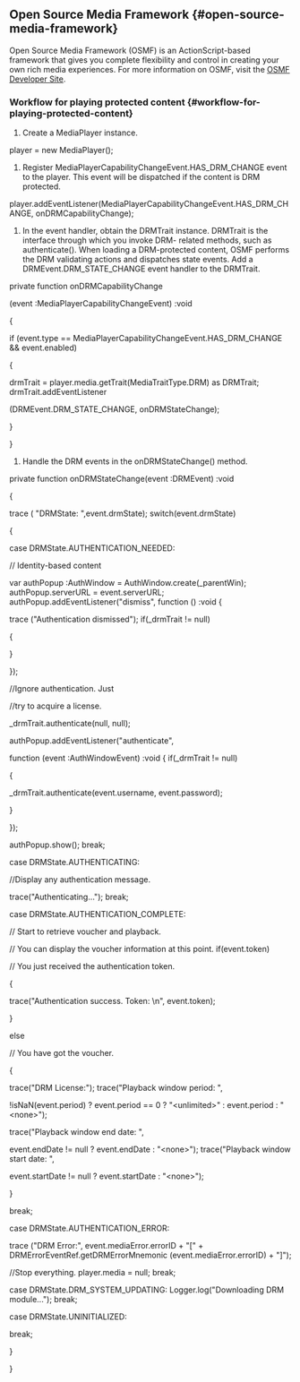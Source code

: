 ## Open Source Media Framework {#open-source-media-framework}

Open Source Media Framework (OSMF) is an ActionScript-based framework that gives you complete flexibility and control in creating your own rich media experiences. For more information on OSMF, visit the [OSMF Developer Site](http://www.osmf.org/developers.html).

### Workflow for playing protected content {#workflow-for-playing-protected-content}

1.  Create a MediaPlayer instance.

player = new MediaPlayer();

1.  Register MediaPlayerCapabilityChangeEvent.HAS_DRM_CHANGE event to the player. This event will be dispatched if the content is DRM protected.

player.addEventListener(MediaPlayerCapabilityChangeEvent.HAS_DRM_CHANGE, onDRMCapabilityChange);

1.  In the event handler, obtain the DRMTrait instance. DRMTrait is the interface through which you invoke DRM- related methods, such as authenticate(). When loading a DRM-protected content, OSMF performs the DRM validating actions and dispatches state events. Add a DRMEvent.DRM_STATE_CHANGE event handler to the DRMTrait.

private function onDRMCapabilityChange

(event :MediaPlayerCapabilityChangeEvent) :void

{

if (event.type == MediaPlayerCapabilityChangeEvent.HAS_DRM_CHANGE &amp;&amp; event.enabled)

{

drmTrait = player.media.getTrait(MediaTraitType.DRM) as DRMTrait; drmTrait.addEventListener

(DRMEvent.DRM_STATE_CHANGE, onDRMStateChange);

}

}

1.  Handle the DRM events in the onDRMStateChange() method.

private function onDRMStateChange(event :DRMEvent) :void

{

trace ( &quot;DRMState: &quot;,event.drmState); switch(event.drmState)

{

case DRMState.AUTHENTICATION_NEEDED:

// Identity-based content

var authPopup :AuthWindow = AuthWindow.create(_parentWin); authPopup.serverURL = event.serverURL; authPopup.addEventListener(&quot;dismiss&quot;, function () :void {

trace (&quot;Authentication dismissed&quot;); if(_drmTrait != null)

{

}

});

//Ignore authentication. Just

//try to acquire a license.

_drmTrait.authenticate(null, null);

authPopup.addEventListener(&quot;authenticate&quot;,

function (event :AuthWindowEvent) :void { if(_drmTrait != null)

{

_drmTrait.authenticate(event.username, event.password);

}

});

authPopup.show(); break;

case DRMState.AUTHENTICATING:

//Display any authentication message.

trace(&quot;Authenticating...&quot;); break;

case DRMState.AUTHENTICATION_COMPLETE:

// Start to retrieve voucher and playback.

// You can display the voucher information at this point. if(event.token)

// You just received the authentication token.

{

trace(&quot;Authentication success. Token: \n&quot;, event.token);

}

else

// You have got the voucher.

{

trace(&quot;DRM License:&quot;); trace(&quot;Playback window period: &quot;,

!isNaN(event.period) ? event.period == 0 ? &quot;&lt;unlimited&gt;&quot; : event.period : &quot;&lt;none&gt;&quot;);

trace(&quot;Playback window end date: &quot;,

event.endDate != null ? event.endDate : &quot;&lt;none&gt;&quot;); trace(&quot;Playback window start date: &quot;,

event.startDate != null ? event.startDate : &quot;&lt;none&gt;&quot;);

}

break;

case DRMState.AUTHENTICATION_ERROR:

trace (&quot;DRM Error:&quot;, event.mediaError.errorID + &quot;[&quot; + DRMErrorEventRef.getDRMErrorMnemonic (event.mediaError.errorID) + &quot;]&quot;);

//Stop everything. player.media = null; break;

case DRMState.DRM_SYSTEM_UPDATING: Logger.log(&quot;Downloading DRM module...&quot;); break;

case DRMState.UNINITIALIZED:

break;

}

}